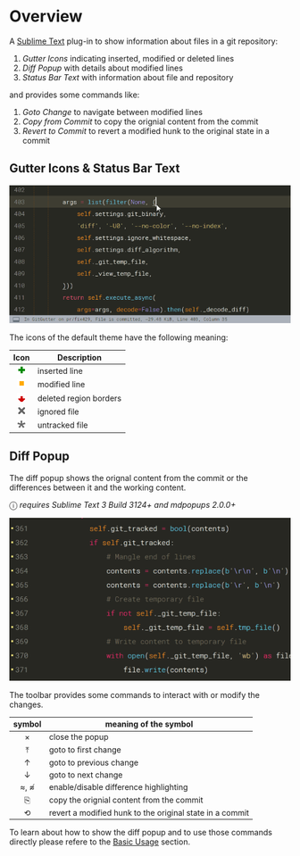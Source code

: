 # Overview

A [Sublime Text](http://www.sublimetext.com) plug-in to show information about files in a git repository:

1. _Gutter Icons_ indicating inserted, modified or deleted lines
2. _Diff Popup_ with details about modified lines
3. _Status Bar Text_ with information about file and repository

and provides some commands like:

1. _Goto Change_ to navigate between modified lines
2. _Copy from Commit_ to copy the orignial content from the commit
3. _Revert to Commit_ to revert a modified hunk to the original state in a commit


## Gutter Icons & Status Bar Text

![screenshot](assets/images/gutter_and_status.gif)

The icons of the default theme have the following meaning:

 Icon          | Description
:-------------:|-------------------------
![inserted][]  | inserted line
![changed][]   | modified line
![deleted][]   | deleted region borders
![ignored][]   | ignored file
![untracked][] | untracked file

[changed]: <assets/images/gutter_changed.png>
[deleted]: <assets/images/gutter_deleted.png>
[ignored]: <assets/images/gutter_ignored.png>
[inserted]: <assets/images/gutter_inserted.png>
[untracked]: <assets/images/gutter_untracked.png>


## Diff Popup

The diff popup shows the orignal content from the commit or the differences between it and the working content.

ⓘ _requires Sublime Text 3 Build 3124+ and mdpopups 2.0.0+_

![diff_popup_screenshot](assets/images/diff_popup.gif)

The toolbar provides some commands to interact with or modify the changes.

 symbol | meaning of the symbol
 :-----:| ---------------------------------------
 ×      | close the popup
 ⤒      | goto to first change
 ↑      | goto to previous change
 ↓      | goto to next change
 ≈, ≉   | enable/disable difference highlighting
 ⎘      | copy the orignial content from the commit
 ⟲      | revert a modified hunk to the original state in a commit

To learn about how to show the diff popup and to use those commands directly please refere to the [Basic Usage](usage.md#show-diff-popup) section.
